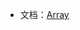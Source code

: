 - 文档：[Array](https://developer.mozilla.org/zh-CN/docs/Web/JavaScript/Reference/Global_Objects/Array)